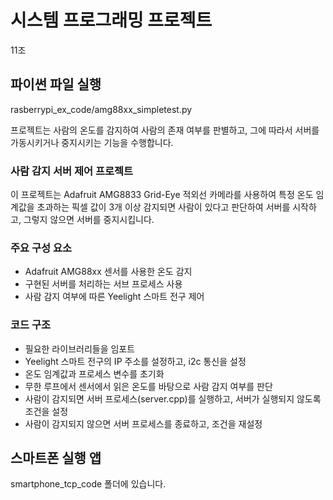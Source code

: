 # 시스템 프로그래밍 프로젝트

11조


## 파이썬 파일 실행
rasberrypi_ex_code/amg88xx_simpletest.py

프로젝트는 사람의 온도를 감지하여 사람의 존재 여부를 판별하고, 
그에 따라서 서버를 가동시키거나 중지시키는 기능을 수행합니다.

### 사람 감지 서버 제어 프로젝트
이 프로젝트는 Adafruit AMG8833 Grid-Eye 적외선 카메라를 사용하여 
특정 온도 임계값을 초과하는 픽셀 값이 3개 이상 감지되면 사람이 있다고 판단하여 
서버를 시작하고, 그렇지 않으면 서버를 중지시킵니다.

### 주요 구성 요소
- Adafruit AMG88xx 센서를 사용한 온도 감지
- 구현된 서버를 처리하는 서브 프로세스 사용
- 사람 감지 여부에 따른 Yeelight 스마트 전구 제어

### 코드 구조
- 필요한 라이브러리들을 임포트
- Yeelight 스마트 전구의 IP 주소를 설정하고, i2c 통신을 설정
- 온도 임계값과 프로세스 변수를 초기화
- 무한 루프에서 센서에서 읽은 온도를 바탕으로 사람 감지 여부를 판단
- 사람이 감지되면 서버 프로세스(server.cpp)를 실행하고, 서버가 실행되지 않도록 조건을 설정
- 사람이 감지되지 않으면 서버 프로세스를 종료하고, 조건을 재설정



## 스마트폰 실행 앱 
smartphone_tcp_code 폴더에 있습니다.
